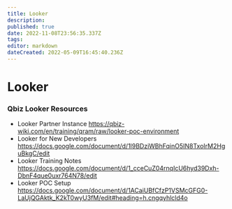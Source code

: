 ```yaml
---
title: Looker
description: 
published: true
date: 2022-11-08T23:56:35.337Z
tags: 
editor: markdown
dateCreated: 2022-05-09T16:45:40.236Z
---
```


# Looker
### Qbiz Looker Resources
- Looker Partner Instance https://qbiz-wiki.com/en/training/qram/raw/looker-poc-environment
- Looker for New Developers https://docs.google.com/document/d/1l9BDziWBhFqinO5IN8TxoIrM2HguBkgC/edit
- Looker Training Notes https://docs.google.com/document/d/1_cceCuZ04rnqIcU6hyd39Dxh-DbnF4que0uxr764N78/edit  
- Looker POC Setup https://docs.google.com/document/d/1ACaiUBfCfzP1VSMcGFG0-LaUjQGAktk_K2kT0wyU3fM/edit#heading=h.cngqyhlcld4o

